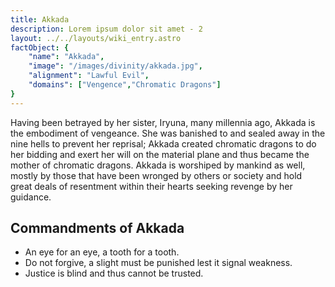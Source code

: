 ```yaml
---
title: Akkada
description: Lorem ipsum dolor sit amet - 2
layout: ../../layouts/wiki_entry.astro
factObject: {
    "name": "Akkada",
    "image": "/images/divinity/akkada.jpg",
    "alignment": "Lawful Evil",
    "domains": ["Vengence","Chromatic Dragons"]
}
---
```


Having been betrayed by her sister, Iryuna, many millennia ago, Akkada is the embodiment of vengeance. She was banished to and sealed away in the nine hells to prevent her reprisal; Akkada created chromatic dragons to do her bidding and exert her will on the material plane and thus became the mother of chromatic dragons. Akkada is worshiped by mankind as well, mostly by those that have been wronged by others or society and hold great deals of resentment within their hearts seeking revenge by her guidance.

## Commandments of Akkada
* An eye for an eye, a tooth for a tooth.
* Do not forgive, a slight must be punished lest it signal weakness.
* Justice is blind and thus cannot be trusted.
